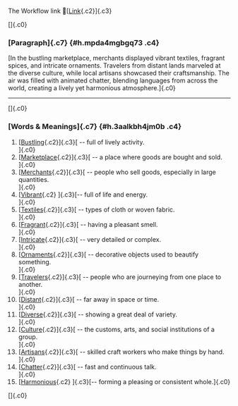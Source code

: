The Workflow link
👏[[Link](https://www.google.com/url?q=http://www.google.com&sa=D&source=editors&ust=1759837463360078&usg=AOvVaw1d6U2B2nKUwx7gvN9yJWJN){.c2}]{.c3}

[]{.c0}

### [Paragraph]{.c7} {#h.mpda4mgbgq73 .c4}

[In the bustling marketplace, merchants displayed vibrant textiles,
fragrant spices, and intricate ornaments. Travelers from distant lands
marveled at the diverse culture, while local artisans showcased their
craftsmanship. The air was filled with animated chatter, blending
languages from across the world, creating a lively yet harmonious
atmosphere.]{.c0}

------------------------------------------------------------------------

[]{.c0}

### [Words & Meanings]{.c7} {#h.3aalkbh4jm0b .c4}

1.  [[Bustling](https://www.google.com/url?q=http://www.google.com&sa=D&source=editors&ust=1759837463362833&usg=AOvVaw3KeWb57ZyyfW6qap8wd-LC){.c2}]{.c3}[ --
    full of lively activity.\
    ]{.c0}
2.  [[Marketplace](https://www.google.com/url?q=http://www.google.com&sa=D&source=editors&ust=1759837463363426&usg=AOvVaw2S8yfiTGWBddZLwRPs8K9Z){.c2}]{.c3}[ --
    a place where goods are bought and sold.\
    ]{.c0}
3.  [[Merchants](https://www.google.com/url?q=http://www.google.com&sa=D&source=editors&ust=1759837463363928&usg=AOvVaw3Ymgwqcxm4TeR9iTN7Xxbh){.c2}]{.c3}[ --
    people who sell goods, especially in large quantities.\
    ]{.c0}
4.  [[Vibrant](https://www.google.com/url?q=http://www.google.com&sa=D&source=editors&ust=1759837463364400&usg=AOvVaw2DKucN540g4Q2oZ3HmKnpJ){.c2}
    ]{.c3}[-- full of life and energy.\
    ]{.c0}
5.  [[Textiles](https://www.google.com/url?q=http://www.google.com&sa=D&source=editors&ust=1759837463364798&usg=AOvVaw3vdv05agO0kMm3Dks9s8Lh){.c2}]{.c3}[ --
    types of cloth or woven fabric.\
    ]{.c0}
6.  [[Fragrant](https://www.google.com/url?q=http://www.google.com&sa=D&source=editors&ust=1759837463365196&usg=AOvVaw1rMLph3YRdoVBCfsrHtyH1){.c2}]{.c3}[ --
    having a pleasant smell.\
    ]{.c0}
7.  [[Intricate](https://www.google.com/url?q=http://www.google.com&sa=D&source=editors&ust=1759837463365549&usg=AOvVaw1v62xoGvMOlCm0vASGWYPh){.c2}]{.c3}[ --
    very detailed or complex.\
    ]{.c0}
8.  [[Ornaments](https://www.google.com/url?q=http://www.google.com&sa=D&source=editors&ust=1759837463365918&usg=AOvVaw2FVfGtKkSlzo-rqhn5wZrK){.c2}]{.c3}[ --
    decorative objects used to beautify something.\
    ]{.c0}
9.  [[Travelers](https://www.google.com/url?q=http://www.google.com&sa=D&source=editors&ust=1759837463366347&usg=AOvVaw0BWbqVSHKnxrOQPDuWF1nE){.c2}]{.c3}[ --
    people who are journeying from one place to another.\
    ]{.c0}
10. [[Distant](https://www.google.com/url?q=http://www.google.com&sa=D&source=editors&ust=1759837463366814&usg=AOvVaw0dbBW9lRGFjCtp5zua1_R8){.c2}]{.c3}[ --
    far away in space or time.\
    ]{.c0}
11. [[Diverse](https://www.google.com/url?q=http://www.google.com&sa=D&source=editors&ust=1759837463367168&usg=AOvVaw0gVi_OjmKOaoZSY196sZsY){.c2}]{.c3}[ --
    showing a great deal of variety.\
    ]{.c0}
12. [[Culture](https://www.google.com/url?q=http://www.google.com&sa=D&source=editors&ust=1759837463367553&usg=AOvVaw2HhkDZT_mE5FI4dzruBbSu){.c2}]{.c3}[ --
    the customs, arts, and social institutions of a group.\
    ]{.c0}
13. [[Artisans](https://www.google.com/url?q=http://www.google.com&sa=D&source=editors&ust=1759837463368028&usg=AOvVaw3cVluTj1nRfDX2wZ0e-KMm){.c2}]{.c3}[ --
    skilled craft workers who make things by hand.\
    ]{.c0}
14. [[Chatter](https://www.google.com/url?q=http://www.google.com&sa=D&source=editors&ust=1759837463368455&usg=AOvVaw30soGs-aD0cigQcma1zyq9){.c2}]{.c3}[ --
    fast and continuous talk.\
    ]{.c0}
15. [[Harmonious](https://www.google.com/url?q=http://www.google.com&sa=D&source=editors&ust=1759837463368796&usg=AOvVaw385M9WZt_LMCFuxNnk5175){.c2}
    ]{.c3}[-- forming a pleasing or consistent whole.]{.c0}

[]{.c0}
